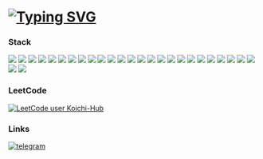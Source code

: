 # [![Typing SVG](https://readme-typing-svg.demolab.com/?color=%ffffff&lines=Hello+there!+🤙)](https://git.io/typing-svg)

### Stack
![](https://img.shields.io/badge/-Go-ffffff?style=for-the-badge&logo=go&logoColor=29beb0)
![](https://img.shields.io/badge/-Gin-2c3e50?style=for-the-badge&logo=gin&logoColor=ecf0f1)
![](https://img.shields.io/badge/-Gorm-2c3e50?style=for-the-badge&logo=gorm&logoColor=ecf0f1)
![](https://img.shields.io/badge/-CSharp-ffffff?style=for-the-badge&logo=csharp&logoColor=af33ff)
![](https://img.shields.io/badge/-ASP.NET_Core-2c3e50?style=for-the-badge&logo=dotnet&logoColor=af33ff)
![](https://img.shields.io/badge/-MediatR-2c3e50?style=for-the-badge&logoColor=af33ff)
![](https://img.shields.io/badge/-CQRS-2c3e50?style=for-the-badge&logoColor=af33ff)
![](https://img.shields.io/badge/-TypeScript-ffffff?style=for-the-badge&logo=typescript&logoColor=007acc)
![](https://img.shields.io/badge/-Angular-ffffff?style=for-the-badge&logo=angular&logoColor=dd1b16)
![](https://img.shields.io/badge/-NgRx-2c3e50?style=for-the-badge&logo=ngrx&logoColor=dd1b16)
![](https://img.shields.io/badge/-React-ffffff?style=for-the-badge&logo=react&logoColor=61DBFB)
![](https://img.shields.io/badge/-RTK-2c3e50?style=for-the-badge&logo=redux&logoColor=ecf0f1)
![](https://img.shields.io/badge/-MUI-2c3e50?style=for-the-badge&logo=mui&logoColor=ecf0f1)
![](https://img.shields.io/badge/-NestJS-2c3e50?style=for-the-badge&logo=nestjs&logoColor=ecf0f1)
![](https://img.shields.io/badge/-TypeORM-2c3e50?style=for-the-badge&logo=typeorm&logoColor=ecf0f1)
![](https://img.shields.io/badge/-Vite-2c3e50?style=for-the-badge&logo=vite&logoColor=ecf0f1)
![](https://img.shields.io/badge/-Arch_Linux-2c3e50?style=for-the-badge&logo=arch-linux&logoColor=ecf0f1)
![](https://img.shields.io/badge/-Docker-2c3e50?style=for-the-badge&logo=docker&logoColor=ecf0f1)
![](https://img.shields.io/badge/-Docker_Compose-2c3e50?style=for-the-badge&logo=docker&logoColor=ecf0f1)
![](https://img.shields.io/badge/-Git-2c3e50?style=for-the-badge&logo=git&logoColor=ecf0f1)
![](https://img.shields.io/badge/-PostgreSQL-2c3e50?style=for-the-badge&logo=postgresql&logoColor=ecf0f1)
![](https://img.shields.io/badge/-MySQL-2c3e50?style=for-the-badge&logo=mysql&logoColor=ecf0f1)
![](https://img.shields.io/badge/-Swagger-2c3e50?style=for-the-badge&logo=swagger&logoColor=ecf0f1)
![](https://img.shields.io/badge/-FSD-2c3e50?style=for-the-badge&logoColor=ecf0f1)
![](https://img.shields.io/badge/-OOP-2c3e50?style=for-the-badge&logoColor=ecf0f1)
![](https://img.shields.io/badge/-SOLID-2c3e50?style=for-the-badge&logoColor=ecf0f1)
![](https://img.shields.io/badge/-Clean_Architecture-2c3e50?style=for-the-badge&logoColor=ecf0f1)

### LeetCode
[![LeetCode user Koichi-Hub](https://img.shields.io/badge/dynamic/json?style=for-the-badge&labelColor=black&color=%23ffa116&label=Solved&query=solvedOverTotal&url=https%3A%2F%2Fleetcode-badge.vercel.app%2Fapi%2Fusers%2FKoichi-Hub&logo=leetcode&logoColor=yellow)](https://leetcode.com/Koichi-Hub/)

### Links
[![telegram](https://img.shields.io/badge/-telegram-2c3e50?style=for-the-badge&logo=telegram&logoColor=ecf0f1)](https://t.me/Koichi_hub)
<!-- [![my_page](https://img.shields.io/badge/-my_page-2c3e50?style=for-the-badge&logo=react&logoColor=ecf0f1)](https://koichi-hub.github.io/Business_card) -->

<!-- ![](https://github-profile-summary-cards.vercel.app/api/cards/profile-details?username=Koichi-hub&theme=dracula)
![](https://github-profile-summary-cards.vercel.app/api/cards/repos-per-language?username=Koichi-hub&theme=dracula)
![](https://github-profile-summary-cards.vercel.app/api/cards/most-commit-language?username=Koichi-hub&theme=dracula)
![](https://github-profile-summary-cards.vercel.app/api/cards/stats?username=Koichi-hub&theme=dracula)
![](https://github-profile-summary-cards.vercel.app/api/cards/productive-time?username=Koichi-hub&theme=dracula) -->
